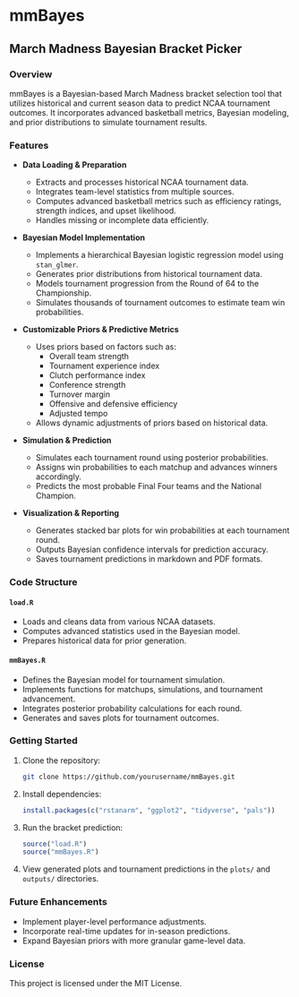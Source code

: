 # mmBayes
## March Madness Bayesian Bracket Picker

### Overview
mmBayes is a Bayesian-based March Madness bracket selection tool that utilizes historical and current season data to predict NCAA tournament outcomes. It incorporates advanced basketball metrics, Bayesian modeling, and prior distributions to simulate tournament results.

### Features
- **Data Loading & Preparation**
  - Extracts and processes historical NCAA tournament data.
  - Integrates team-level statistics from multiple sources.
  - Computes advanced basketball metrics such as efficiency ratings, strength indices, and upset likelihood.
  - Handles missing or incomplete data efficiently.

- **Bayesian Model Implementation**
  - Implements a hierarchical Bayesian logistic regression model using `stan_glmer`.
  - Generates prior distributions from historical tournament data.
  - Models tournament progression from the Round of 64 to the Championship.
  - Simulates thousands of tournament outcomes to estimate team win probabilities.

- **Customizable Priors & Predictive Metrics**
  - Uses priors based on factors such as:
    - Overall team strength
    - Tournament experience index
    - Clutch performance index
    - Conference strength
    - Turnover margin
    - Offensive and defensive efficiency
    - Adjusted tempo
  - Allows dynamic adjustments of priors based on historical data.
  
- **Simulation & Prediction**
  - Simulates each tournament round using posterior probabilities.
  - Assigns win probabilities to each matchup and advances winners accordingly.
  - Predicts the most probable Final Four teams and the National Champion.

- **Visualization & Reporting**
  - Generates stacked bar plots for win probabilities at each tournament round.
  - Outputs Bayesian confidence intervals for prediction accuracy.
  - Saves tournament predictions in markdown and PDF formats.

### Code Structure
#### `load.R`
- Loads and cleans data from various NCAA datasets.
- Computes advanced statistics used in the Bayesian model.
- Prepares historical data for prior generation.

#### `mmBayes.R`
- Defines the Bayesian model for tournament simulation.
- Implements functions for matchups, simulations, and tournament advancement.
- Integrates posterior probability calculations for each round.
- Generates and saves plots for tournament outcomes.

### Getting Started
1. Clone the repository:
   ```sh
   git clone https://github.com/yourusername/mmBayes.git
   ```
2. Install dependencies:
   ```r
   install.packages(c("rstanarm", "ggplot2", "tidyverse", "pals"))
   ```
3. Run the bracket prediction:
   ```r
   source("load.R")
   source("mmBayes.R")
   ```
4. View generated plots and tournament predictions in the `plots/` and `outputs/` directories.

### Future Enhancements
- Implement player-level performance adjustments.
- Incorporate real-time updates for in-season predictions.
- Expand Bayesian priors with more granular game-level data.

### License
This project is licensed under the MIT License.
